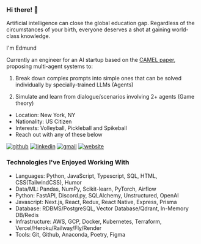 ### Hi there! 👋
<!-- description-start -->
Artificial intelligence can close the global education gap.
Regardless of the circumstances of your birth, everyone deserves a shot at gaining world-class knowledge.

I'm Edmund

Currently an engineer for an AI startup based on the [CAMEL paper](https://arxiv.org/abs/2303.17760), proposing multi-agent systems to:

1. Break down complex prompts into simple ones that can be solved individually by specially-trained LLMs (Agents)

2. Simulate and learn from dialogue/scenarios involving 2+ agents (Game theory)
<!-- description-end -->

<!-- aboutme-list-start -->
- Location: New York, NY
- Nationality: US Citizen
- Interests: Volleyball, Pickleball and Spikeball <!-- aboutme-list-end -->
- Reach out with any of these below

[![github](https://img.shields.io/badge/GitHub-000000?style=for-the-badge&logo=GitHub&logoColor=white)](https://github.com/eddiefahrenheit) [![linkedin](https://img.shields.io/badge/Linkedin-0e76a8?style=for-the-badge&logo=Linkedin&logoColor=white)](https://www.linkedin.com/in/eddiefahrenheit/) [![gmail](https://img.shields.io/badge/Gmail-ff0000?style=for-the-badge&logo=Gmail&logoColor=white)](mailto:fischerprogram@gmail.com) [![website](https://img.shields.io/badge/Blog-4d1a7f?style=for-the-badge&logo=Portfolio&logoColor=white)](https://eddiefahrenheit.com/)

### Technologies I've Enjoyed Working With
<!-- skills-start -->
- Languages:  Python, JavaScript, Typescript, SQL, HTML, CSS(TailwindCSS), Humor
- Data/ML: Pandas, NumPy, Scikit-learn, PyTorch, Airflow
- Python: FastAPI, Discord.py, SQLAlchemy, Unstructured, OpenAI
- Javascript: Next.js, React, Redux, React Native, Express, Prisma
- Database: RDBMS/PostgreSQL, Vector Database/Qdrant, In-Memory DB/Redis
- Infrastructure: AWS, GCP, Docker, Kubernetes, Terraform, Vercel/Heroku/Railway/Fly/Render
- Tools: Git, Github, Anaconda, Poetry, Figma
<!-- skills-end -->

